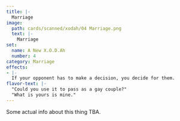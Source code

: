 ```yaml
---
title: |-
  Marriage
image: 
  path: cards/scanned/xodah/04 Marriage.png
  text: |-
    Marriage
set:
  name: A New X.O.D.Ah
  number: 4
category: Marriage
effects: 
- |-
  If your opponent has to make a decision, you decide for them.
flavor-text: |-
  "Could you use it to pass as a gay couple?"
  "What is yours is mine."
---
```

Some actual info about this thing TBA.
